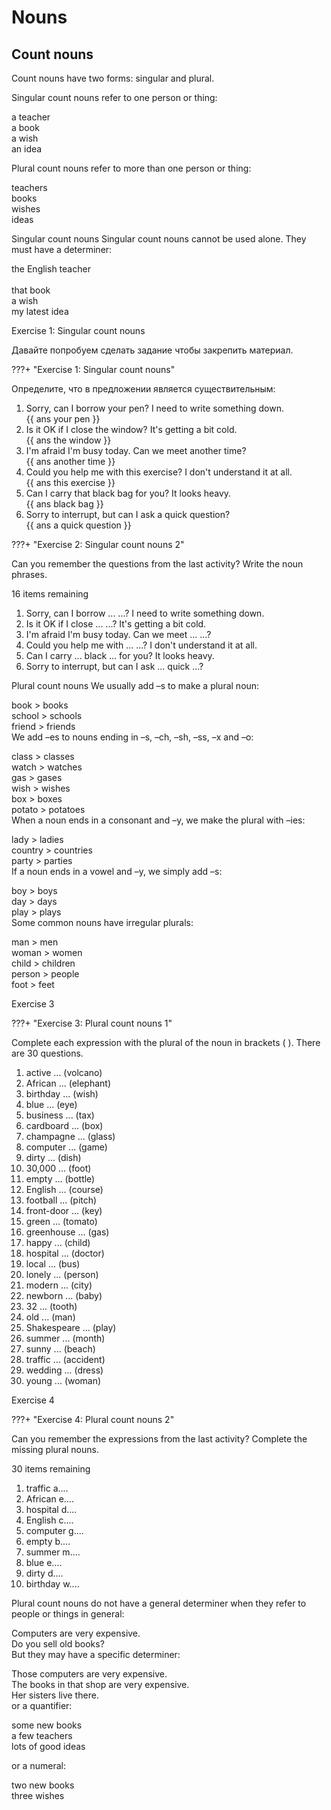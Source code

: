 # Nouns


## Count nouns

Count nouns have two forms: singular and plural.

Singular count nouns refer to one person or thing:

a teacher	
a book	
a wish	
an idea

Plural count nouns refer to more than one person or thing:

teachers	
books	
wishes	
ideas

Singular count nouns
Singular count nouns cannot be used alone. They must have a determiner:

the English teacher <br> 	
that book	
a wish	
my latest idea 

Exercise 1: Singular count nouns

Давайте попробуем сделать задание чтобы закрепить материал.

???+ "Exercise 1: Singular count nouns"

Определите, что в предложении является существительным:

1. Sorry, can I borrow your pen? I need to write something down. <br>
   {{ ans your pen }}
1. Is it OK if I close the window? It's getting a bit cold. <br>
   {{ ans the window }}
1. I'm afraid I'm busy today. Can we meet another time? <br>
   {{ ans another time }}
1. Could you help me with this exercise? I don't understand it at all. <br>
   {{ ans this exercise }}
1. Can I carry that black bag for you? It looks heavy. <br>
   {{ ans black bag }}
1. Sorry to interrupt, but can I ask a quick question? <br>
   {{ ans a quick question }}


???+ "Exercise 2: Singular count nouns 2"

Can you remember the questions from the last activity? Write the noun phrases.

16 items remaining
1. Sorry, can I borrow ... ...? I need to write something down. <br>
2. Is it OK if I close ... ...? It's getting a bit cold. <br>
3. I'm afraid I'm busy today. Can we meet ... ...? <br> 
4. Could you help me with ... ...? I don't understand it at all. <br>
5. Can I carry ... black ... for you? It looks heavy. <br> 
6. Sorry to interrupt, but can I ask ... quick ...? <br> 


Plural count nouns
We usually add –s to make a plural noun:

book	>	books <br>
school	>	schools <br>
friend	>	friends <br> 
We add –es to nouns ending in –s, –ch, –sh, –ss, –x and –o:  

class	>	classes <br>
watch	>	watches <br> 
gas	>	gases <br> 
wish	>	wishes <br> 
box	>	boxes <br> 
potato	>	potatoes <br> 
When a noun ends in a consonant and –y, we make the plural with –ies:

lady	>	ladies <br> 
country	>	countries <br> 
party	>	parties <br> 
If a noun ends in a vowel and –y, we simply add –s:

boy	>	boys <br> 
day	>	days <br> 
play	>	plays <br> 
Some common nouns have irregular plurals:

man	>	men <br> 
woman	>	women <br> 
child	>	children <br> 
person	>	people <br> 
foot	>	feet <br>  


Exercise 3

???+ "Exercise 3: Plural count nouns 1"


Complete each expression with the plural of the noun in brackets ( ). There are 30 questions.

1. active ... (volcano)
2. African ... (elephant)
3. birthday ... (wish)
4. blue ... (eye)
5. business ... (tax)
6. cardboard ... (box)
7. champagne ... (glass)
8. computer ... (game)
9. dirty ... (dish)
10. 30,000 ... (foot)
11. empty ... (bottle)
12. English ... (course)
13. football ...  (pitch)
14. front-door ... (key)
15. green ... (tomato)
16. greenhouse ... (gas)
17. happy ... (child)
18. hospital ... (doctor)
19. local ... (bus)
20. lonely ... (person)
21. modern ... (city)
22. newborn ... (baby)
23. 32 ... (tooth)
24. old ... (man)
25. Shakespeare ... (play)
26. summer ... (month)
27. sunny ... (beach)
28. traffic ... (accident)
29. wedding ... (dress)
30. young ... (woman)



Exercise 4

???+ "Exercise 4: Plural count nouns 2"

Can you remember the expressions from the last activity? Complete the missing plural nouns.

30 items remaining
1. traffic a....  
2. African e....  
3. hospital d....  
4. English c....  
5. computer g....  
6. empty b....  
7. summer m....  
8. blue e....  
9. dirty d....  
10. birthday w....  

Plural count nouns do not have a general determiner when they refer to people or things in general:

Computers are very expensive. <br>
Do you sell old books? <br> 
But they may have a specific determiner:

Those computers are very expensive. <br> 
The books in that shop are very expensive. <br> 
Her sisters live there. <br> 
or a quantifier:

some new books	<br> 
a few teachers	<br> 
lots of good ideas <br> 

or a numeral:

two new books <br> 
three wishes


